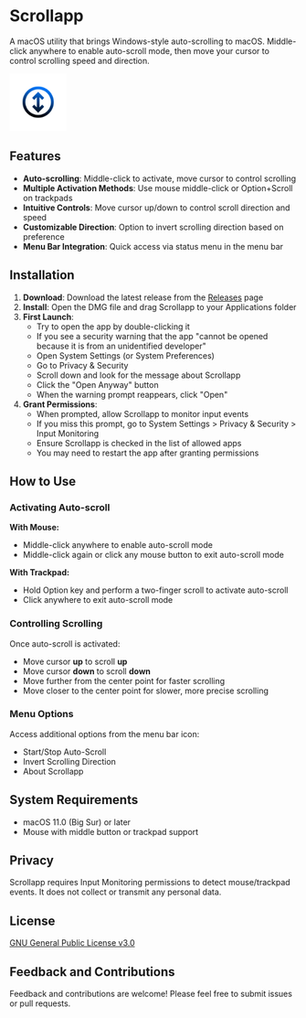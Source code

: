 # Scrollapp

<!-- [![GitHub Downloads](https://img.shields.io/github/downloads/fromis-9/scrollapp/total.svg)](https://github.com/fromis-9/scrollapp/releases) -->

A macOS utility that brings Windows-style auto-scrolling to macOS. Middle-click anywhere to enable auto-scroll mode, then move your cursor to control scrolling speed and direction.

<img src="img/scrollappicon.png" width="100" alt="Scrollapp Icon">

## Features

- **Auto-scrolling**: Middle-click to activate, move cursor to control scrolling
- **Multiple Activation Methods**: Use mouse middle-click or Option+Scroll on trackpads
- **Intuitive Controls**: Move cursor up/down to control scroll direction and speed
- **Customizable Direction**: Option to invert scrolling direction based on preference
- **Menu Bar Integration**: Quick access via status menu in the menu bar

## Installation

1. **Download**: Download the latest release from the [Releases](https://github.com/fromis-9/scrollapp/releases) page
2. **Install**: Open the DMG file and drag Scrollapp to your Applications folder
3. **First Launch**: 
   - Try to open the app by double-clicking it
   - If you see a security warning that the app "cannot be opened because it is from an unidentified developer"
   - Open System Settings (or System Preferences)
   - Go to Privacy & Security
   - Scroll down and look for the message about Scrollapp
   - Click the "Open Anyway" button 
   - When the warning prompt reappears, click "Open"
4. **Grant Permissions**:
   - When prompted, allow Scrollapp to monitor input events
   - If you miss this prompt, go to System Settings > Privacy & Security > Input Monitoring
   - Ensure Scrollapp is checked in the list of allowed apps
   - You may need to restart the app after granting permissions

## How to Use

### Activating Auto-scroll

**With Mouse:**
- Middle-click anywhere to enable auto-scroll mode
- Middle-click again or click any mouse button to exit auto-scroll mode

**With Trackpad:**
- Hold Option key and perform a two-finger scroll to activate auto-scroll
- Click anywhere to exit auto-scroll mode

### Controlling Scrolling

Once auto-scroll is activated:
- Move cursor **up** to scroll **up**
- Move cursor **down** to scroll **down**
- Move further from the center point for faster scrolling
- Move closer to the center point for slower, more precise scrolling

### Menu Options

Access additional options from the menu bar icon:
- Start/Stop Auto-Scroll
- Invert Scrolling Direction
- About Scrollapp

## System Requirements

- macOS 11.0 (Big Sur) or later
- Mouse with middle button or trackpad support

## Privacy

Scrollapp requires Input Monitoring permissions to detect mouse/trackpad events. It does not collect or transmit any personal data.

## License

[GNU General Public License v3.0](LICENSE)

## Feedback and Contributions

Feedback and contributions are welcome! Please feel free to submit issues or pull requests.
